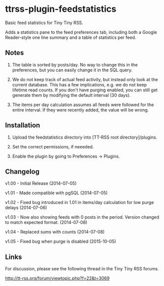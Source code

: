 ttrss-plugin-feedstatistics
===========================

Basic feed statistics for Tiny Tiny RSS. 

Adds a statistics pane to the feed preferences tab, including both a Google Reader-style one line summary and a table of statistics per feed.

Notes
-----

1) The table is sorted by posts/day. No way to change this in the preferences, but you can easily change it in the SQL query.

2) We do not keep track of actual feed activity, but instead only look at the current database. This has a few implications, e.g. we do not keep lifetime read counts. 
If you don't have purging enabled, you can still get generate them by modifying the default interval (30 days). 

3) The items per day calculation assumes all feeds were followed for the entire interval. If they were recently added, the value will be wrong.

Installation
------------

1) Upload the feedstatistics directory into [TT-RSS root directory]/plugins.

2) Set the correct permissions, if neeeded.

3) Enable the plugin by going to Preferences -> Plugins.

Changelog
---------

v1.00 - Initial Release (2014-07-05)

v1.01 - Made compatible with pgSQL (2014-07-05)

v1.02 - Fixed bug introduced in 1.01 in items/day calculation for low purge delays (2014-07-06)

v1.03 - Now also showing feeds with 0 posts in the period. Version changed to match expected format. (2014-07-08)

v1.04 - Replaced sums with counts (2014-07-08)

v1.05 - Fixed bug when purge is disabled (2015-10-05)

Links
-----

For discussion, please see the following thread in the Tiny Tiny RSS forums.

http://tt-rss.org/forum/viewtopic.php?f=22&t=3069
